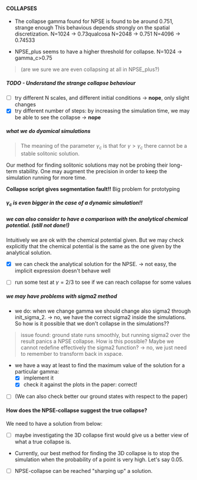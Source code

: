 #### COLLAPSES
- The collapse gamma found for NPSE is found to be around 0.751, strange enough
This behavious depends strongly on the spatial discretization.
N=1024 -> 0.73qualcosa
N=2048 -> 0.751
N=4096 -> 0.74533

- NPSE_plus seems to have a higher threshold for collapse.
N=1024 -> gamma_c>0.75 
> (are we sure we are even collapsing at all in NPSE_plus?) 


##### TODO - Understand the strange collapse behaviour
- [ ] try different N scales, and different initial conditions -> **nope**, only slight changes
- [x] try different number of steps: by increasing the simulation time, we may be able to see the collapse -> **nope**
##### what we do dyamical simulations
> The meaning of the parameter $\gamma_c$ is that for $\gamma > \gamma_c$ there cannot be a stable solitonic solution. 

Our method for finding solitonic solutions may not be probing their long-term stability. 
One may augment the precision in order to keep the simulation running for more time.

**Collapse script gives segmentation fault!!**
Big problem for prototyping

##### $\gamma_c$ is even bigger in the case of a dynamic simulation!!



##### we can also consider to have a comparison with the analytical chemical potential. (still not done!)
Intuitively we are ok with the chemical potential given. But we may check explicitly that the chemical potential is the same as the one given by the analytical solution.
- [x] we can check the analytical solution for the NPSE.
-> not easy, the implicit expression doesn't behave well

- [ ] run some test at $\gamma = 2/3$ to see if we can reach collapse for some values

##### we may have problems with sigma2 method
- we do: when we change gamma we should change also sigma2 through init_sigma_2.
-> no, we have the correct sigma2 inside the simulations.
So how is it possible that we don't collapse in the simulations??

> issue found: ground state runs smoothly, but running sigma2 over the result panics a NPSE collapse. How is this possible? Maybe we cannot redefine effectively the sigma2 function? -> no, we just need to remember to transform back in xspace.

- we have a way at least to find the maximum value of the solution for a particular gamma:
    - [x] implement it
    - [x] check it against the plots in the paper: correct!
 - [ ] (We can also check better our ground states with respect to the paper)

#### How does the NPSE-collapse suggest the true collapse?
We need to have a solution from below: 
- [ ] maybe investigating the 3D collapse first would give us a better view of what a true collapse is.
- Currently, our best method for finding the 3D collapse is to stop the simulation when the probability of a point is very high. Let's say $0.05$.
- [ ] NPSE-collapse can be reached "sharping up" a solution.